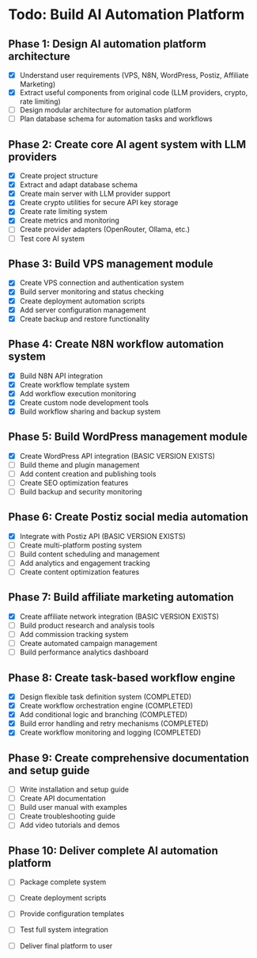 # Todo: Build AI Automation Platform

## Phase 1: Design AI automation platform architecture
- [x] Understand user requirements (VPS, N8N, WordPress, Postiz, Affiliate Marketing)
- [x] Extract useful components from original code (LLM providers, crypto, rate limiting)
- [ ] Design modular architecture for automation platform
- [ ] Plan database schema for automation tasks and workflows

## Phase 2: Create core AI agent system with LLM providers
- [x] Create project structure
- [x] Extract and adapt database schema
- [x] Create main server with LLM provider support
- [x] Create crypto utilities for secure API key storage
- [x] Create rate limiting system
- [x] Create metrics and monitoring
- [ ] Create provider adapters (OpenRouter, Ollama, etc.)
- [ ] Test core AI system

## Phase 3: Build VPS management module
- [x] Create VPS connection and authentication system
- [x] Build server monitoring and status checking
- [x] Create deployment automation scripts
- [x] Add server configuration management
- [x] Create backup and restore functionality

## Phase 4: Create N8N workflow automation system
- [x] Build N8N API integration
- [x] Create workflow template system
- [x] Add workflow execution monitoring
- [x] Create custom node development tools
- [x] Build workflow sharing and backup system

## Phase 5: Build WordPress management module
- [x] Create WordPress API integration (BASIC VERSION EXISTS)
- [ ] Build theme and plugin management
- [ ] Add content creation and publishing tools
- [ ] Create SEO optimization features
- [ ] Build backup and security monitoring

## Phase 6: Create Postiz social media automation
- [x] Integrate with Postiz API (BASIC VERSION EXISTS)
- [ ] Create multi-platform posting system
- [ ] Build content scheduling and management
- [ ] Add analytics and engagement tracking
- [ ] Create content optimization features

## Phase 7: Build affiliate marketing automation
- [x] Create affiliate network integration (BASIC VERSION EXISTS)
- [ ] Build product research and analysis tools
- [ ] Add commission tracking system
- [ ] Create automated campaign management
- [ ] Build performance analytics dashboard

## Phase 8: Create task-based workflow engine
- [x] Design flexible task definition system (COMPLETED)
- [x] Create workflow orchestration engine (COMPLETED)
- [x] Add conditional logic and branching (COMPLETED)
- [x] Build error handling and retry mechanisms (COMPLETED)
- [x] Create workflow monitoring and logging (COMPLETED)

## Phase 9: Create comprehensive documentation and setup guide
- [ ] Write installation and setup guide
- [ ] Create API documentation
- [ ] Build user manual with examples
- [ ] Create troubleshooting guide
- [ ] Add video tutorials and demos

## Phase 10: Deliver complete AI automation platform
- [ ] Package complete system
- [ ] Create deployment scripts
- [ ] Provide configuration templates
- [ ] Test full system integration
- [ ] Deliver final platform to user

